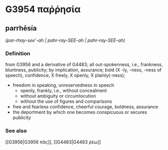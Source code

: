 # G3954 παῤῥησία

## parrhēsía

_(par-rhay-see'-ah | pahr-ray-SEE-ah | pahr-ray-SEE-ah)_

### Definition

from G3956 and a derivative of G4483; all out-spokenness, i.e., frankness, bluntness, publicity; by implication, assurance; bold (X -ly, -ness, -ness of speech), confidence, X freely, X openly, X plainly(-ness); 

- freedom in speaking, unreservedness in speech
  - openly, frankly, i.e., without concealment
  - without ambiguity or circumlocution
  - without the use of figures and comparisons
- free and fearless confidence, cheerful courage, boldness, assurance
- the deportment by which one becomes conspicuous or secures publicity

### See also

[[G3956|G3956 πᾶς]], [[G4483|G4483 ῥέω]]

